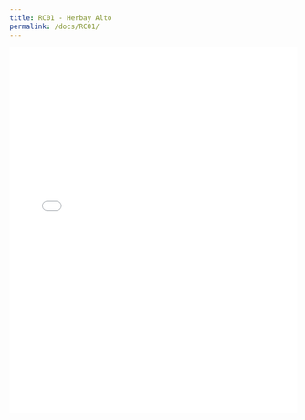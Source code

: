 ```yaml
---
title: RC01 - Herbay Alto
permalink: /docs/RC01/
---
```


<iframe width="100%" height="640" allowfullscreen style="border-style:none;" src="/assets/docs/sites/RC01/app-files/"></iframe>
